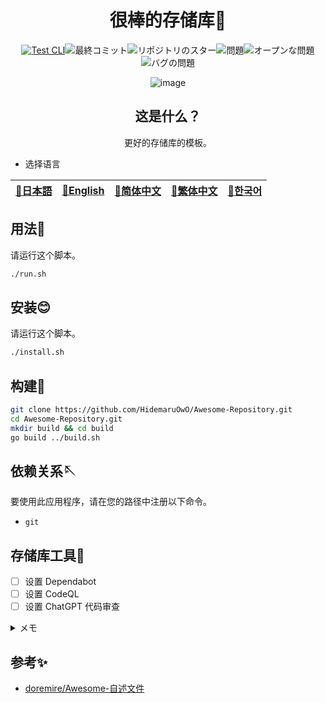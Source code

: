<div align="center">

# 很棒的存储库🎨

<!-- s;HidemaruOwO/Awesome-Repository;User/Repository;g -->

[![Test CLI](https://github.com/HidemaruOwO/Awesome-Repository/actions/workflows/test.yml/badge.svg)](https://github.com/HidemaruOwO/Awesome-Repository/actions/workflows/test.yml)![最終コミット](https://img.shields.io/github/last-commit/HidemaruOwO/Awesome-Repository?style=flat-square)![リポジトリのスター](https://img.shields.io/github/stars/HidemaruOwO/Awesome-Repository?style=flat-square)![問題](https://img.shields.io/github/issues/HidemaruOwO/Awesome-Repository?style=flat-square)![オープンな問題](https://img.shields.io/github/issues-raw/HidemaruOwO/Awesome-Repository?style=flat-square)![バグの問題](https://img.shields.io/github/issues/HidemaruOwO/Awesome-Repository/bug?style=flat-square)

![image](https://github.com/HidemaruOwO/Awesome-Repository/assets/82384920/bf4ccddf-3eae-4fae-97f4-d2b59bec919f)

## 这是什么？

更好的存储库的模板。

</div>

-   选择语言

<table>
  <thead>
    <tr>
      <th style="text-align:center"><a href="README.md">🎌日本語</a></th>
      <th style="text-align:center"><a href="README.en.md">🤡English</a></th>
      <th style="text-align:center"><a href="README.zh-CN.md">🐉简体中文</a></th>
      <th style="text-align:center"><a href="README.zh-TW.md">🍜繁体中文</a></th>
      <th style="text-align:center"><a href="README.ko.md">🌸한국어</a></th>
    </tr>
  </thead>
</table>

## 用法💨

请运行这个脚本。

```bash
./run.sh
```

## 安装😊

请运行这个脚本。

```bash
./install.sh
```

## 构建🔨

```bash
git clone https://github.com/HidemaruOwO/Awesome-Repository.git
cd Awesome-Repository.git
mkdir build && cd build
go build ../build.sh
```

## 依赖关系🪡

要使用此应用程序，请在您的路径中注册以下命令。

-   `git`

## 存储库工具🔧

-   [ ] 设置 Dependabot
-   [ ] 设置 CodeQL
-   [ ] 设置 ChatGPT 代码审查

<details>
<summary>メモ</summary>

-   设置 Dependabot
    -   `.github/dependabot.yml`的`package-ecosystem`将值设置为（例如npm，yarn，pip）
-   设置 CodeQL
    -   [HTTPS://Dev.class method.键盘/articles/GitHub-code-scanning/](https://dev.classmethod.jp/articles/github-code-scanning/)
    -   [支持的语言](https://codeql.github.com/docs/codeql-overview/supported-languages-and-frameworks/)
-   GPT PR 设置
    -   存储库的`Secret Value`到`OPENAI_API_KEY`的设置
    -   [HTTPS://GitHub.com/按此95/chat GPT-co的review/blob/卖弄/readme.急啊.面对](https://github.com/anc95/ChatGPT-CodeReview/blob/main/README.ja.md)

</details>

## 参考✨

-   [doremire/Awesome-自述文件](https://github.com/doremire/Awesome-README)

